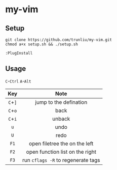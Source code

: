 # my-vim
## Setup
```
git clone https://github.com/trunliu/my-vim.git
chmod a+x setup.sh && ./setup.sh
```

```
:PlugInstall
```

## Usage
`C`-`Ctrl`
`A`-`Alt`

| Key | Note |
| :--: | :--: | 
| `C`+`]` | jump to the defination | 
| `C`+`o` | back | 
| `C`+`i` | unback  | 
| `u`|  undo | 
| `U` | redo | 
| `F1`   | open filetree the on the left |
| `F2`   | open function list on the right |
| `F3`   |  run `cflags -R` to regenerate tags |
